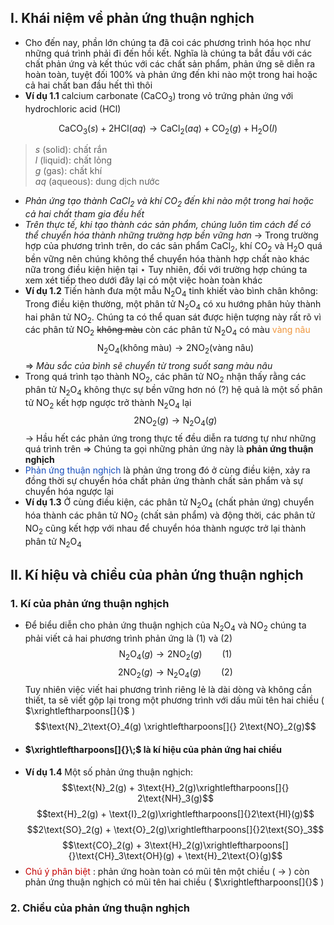 ## I. Khái niệm về phản ứng thuận nghịch
- Cho đến nay, phần lớn chúng ta đã coi các phương trình hóa học như những quá trình phải đi đến hồi kết. Nghĩa là chúng ta bắt đầu với các chất phản ứng và kết thúc với các chất sản phẩm, phản ứng sẽ diễn ra hoàn toàn, tuyệt đối 100% và phản ứng đến khi nào một trong hai hoặc cả hai chất ban đầu hết thì thôi
- **Ví dụ 1.1** calcium carbonate ($\text{CaCO}_3$) trong vỏ trứng phản ứng với hydrochloric acid ($\text{HCl}$)

$$\text{CaCO}_3{(s)} + \text{2HCl}(aq) \longrightarrow \text{CaCl}_2(aq) + \text{CO}_2(g) + \text{H}_2\text{O}(l)$$
> $s$ (solid): chất rắn<br>$l$ (liquid): chất lỏng<br>$g$ (gas): chất khí<br>$aq$ (aqueous): dung dịch nước

- *Phản ứng tạo thành $CaCl_2$ và khí $CO_2$ đến khi nào một trong hai hoặc cả hai chất tham gia đều hết*
- *Trên thực tế, khi tạo thành các sản phẩm, chúng luôn tìm cách để có thể chuyển hóa thành những trường hợp bền vững hơn*
$\rightarrow$ Trong trường hợp của phương trình trên, do các sản phẩm $\text{CaCl}_2$, khí $\text{CO}_2$ và $\text{H}_2\text{O}$ quá bền vững nên chúng không thể chuyển hóa thành hợp chất nào khác nữa trong điều kiện hiện tại
$\star$ Tuy nhiên, đối với trường hợp chúng ta xem xét tiếp theo dưới đây lại có một việc hoàn toàn khác
- **Ví dụ 1.2** Tiến hành đưa một mẫu $\text{N}_2\text{O}_4$ tinh khiết vào bình chân không:
Trong điều kiện thường, một phân tử $\text{N}_2\text{O}_4$ có xu hướng phân hủy thành hai phân tử $\text{NO}_2$. Chúng ta có thể quan sát được hiện tượng này rất rõ vì các phân tử $\text{NO}_2$ ~~không màu~~ còn các phân tử $\text{N}_2\text{O}_4$ có màu <span style="color:#f0963c">vàng nâu</span>
$$\text{N}_2\text{O}_4 \text{(không màu)} \longrightarrow 2\text{NO}_2 \text{(vàng nâu)}$$
$\Rightarrow$ *Màu sắc của bình sẽ chuyển từ trong suốt sang màu nâu*
- Trong quá trình tạo thành $\text{NO}_2$, các phân tử $\text{NO}_2$ nhận thấy rằng các phân tử $\text{N}_2\text{O}_4$ không thực sự bền vững hơn nó (?) hệ quả là một số phân tử $\text{NO}_2$ kết hợp ngược trở  thành $\text{N}_2\text{O}_4$ lại
$$2\text{NO}_2(g) \longrightarrow \text{N}_2\text{O}_4(g)$$
$\rightarrow$ Hầu hết các phản ứng trong thực tế đều diễn ra tương tự như những quá trình trên
$\Rightarrow$ Chúng ta gọi những phản ứng này là **phản ứng thuận nghịch**
- <span style="color:#154dbd">Phản ứng thuận nghịch</span> là phản ứng trong đó ở cùng điều kiện, xảy ra đồng thời sự chuyển hóa chất phản ứng thành chất sản phẩm và sự chuyển hóa ngược lại
- **Ví dụ 1.3** Ở cùng điều kiện, các phân tử $\text{N}_2\text{O}_4$ (chất phản ứng) chuyển hóa thành các phân tử $\text{NO}_2$ (chất sản phẩm) và động thời, các phân tử $\text{NO}_2$ cũng kết hợp với nhau để chuyển hóa thành ngược trở lại thành phân tử $\text{N}_2\text{O}_4$
## II. Kí hiệu và chiều của phản ứng thuận nghịch
### 1. Kí của phản ứng thuận nghịch
- Để biểu diễn cho phản ứng thuận nghịch của $\text{N}_2\text{O}_4$ và $\text{NO}_2$ chúng ta phải viết cả hai phương trình phản ứng là (1) và (2)
$$\text{N}_2\text{O}_4(g) \longrightarrow 2\text{NO}_2(g)\qquad\text{(1)}$$$$2\text{NO}_2(g) \longrightarrow \text{N}_2\text{O}_4(g)\qquad\text{(2)}$$
Tuy nhiên việc viết hai phương trình riêng lẻ là dài dòng và không cần thiết, ta sẽ viết gộp lại trong một phương trình với dấu mũi tên hai chiều ( $\xrightleftharpoons[]{}$ )
$$\text{N}_2\text{O}_4(g) \xrightleftharpoons[]{} 2\text{NO}_2(g)$$
- #### $\xrightleftharpoons[]{}\;$ là kí hiệu của phản ứng hai chiều
- **Ví dụ 1.4** Một số phản ứng thuận nghịch:
$$\text{N}_2(g) + 3\text{H}_2(g)\xrightleftharpoons[]{} 2\text{NH}_3(g)$$ $$text{H}_2(g) + \text{I}_2(g)\xrightleftharpoons[]{}2\text{HI}(g)$$ $$2\text{SO}_2(g) + \text{O}_2(g)\xrightleftharpoons[]{}2\text{SO}_3$$ $$\text{CO}_2(g) + 3\text{H}_2(g)\xrightleftharpoons[]{}\text{CH}_3\text{OH}(g) + \text{H}_2\text{O}(g)$$
- <span style="color:#c40000">Chú ý phân biệt</span> : phản ứng hoàn toàn có mũi tên một chiều ( $\longrightarrow$ ) còn phản ứng thuận nghịch có mũi tên hai chiều ( $\xrightleftharpoons[]{}$ )
### 2. Chiều của phản ứng thuận nghịch